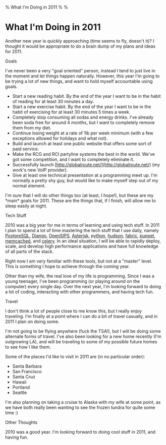 % What I'm Doing in 2011
%
%

What I'm Doing in 2011
======================

Another new year is quickly approaching (time seems to fly, doesn't it)?
I thought it would be appropriate to do a brain dump of my plans and
ideas for 2011.

Goals

I've never been a very "goal oriented" person, instead I tend to just
live in the moment and let things happen naturally. However, this year
I'm going to be trying a lot of new things, and want to hold myself
accountable using goals.

-   Start a new reading habit. By the end of the year I want to be in
    the habit of reading for at least 30 minutes a day.
-   Start a new exercise habit. By the end of the year I want to be in
    the habit of exercising for at least 30 minutes 5 times a week.
-   Completely stop consuming all sodas and energy drinks. I've already
    been soda free for around 4 months, but I want to completely remove
    them from my diet.
-   Continue losing weight at a rate of 1lb per week minimum (with a few
    exceptions allowed for holidays and what not).
-   Build and launch at least one public website that offers some sort
    of paid service.
-   Make the RCG and RCI partyline systems the best in the world. We've
    got some competition, and I want to completely eliminate it.
-   Successfully launch
    [http://globalroute.net/](http://globalroute.net/) (my work's new
    VoIP provider).
-   Give at least one technical presentation at a programming meet up.
    I'm normally a pretty shy guy, but would like to make myself step
    out of my normal element.

I'm sure that I will do other things too (at least, I hope!), but these
are my \*main\* goals for 2011. These are the things that, if I finish,
will allow me to sleep easily at night.

Tech Stuff

2010 was a big year for me in terms of learning and using tech stuff. In
2011 I plan to spend a lot of time mastering the tech stuff that I use
daily, namely [PostgreSQL](http://www.postgresql.org/ "PostgreSQL"),
[Django](http://www.djangoproject.com/ "Django"),
[OpenSIPS](http://www.opensips.org/ "OpenSIPS"),
[Asterisk](http://www.asterisk.org/ "Asterisk"),
p[ython](http://python.org/ "python"), [hudson](http://hudson-ci.org/),
[fabric](http://docs.fabfile.org/0.9.3/),
[puppet](http://www.puppetlabs.com/),
[memcached](http://memcached.org/), and
[celery](http://ask.github.com/celery/getting-started/introduction.html).
In an ideal situation, I will be able to rapidly deploy, scale, and
develop high performance applications and have full knowledge of all
parts of the stack.

Right now I am very familiar with these tools, but not at a "master"
level. This is something I hope to achieve through the coming year.

Other than my wife, the real love of my life is programming. Since I was
a young teenager, I've been programming (or playing around on the
computer) every single day. Over the next year, I'm looking forward to
doing a lot of coding, interacting with other programmers, and having
tech fun.

Travel

I don't think a lot of people close to me know this, but I really enjoy
traveling. I'm finally at a point where I can do a bit of travel
casually, and in 2011 I plan on doing some.

I'm not going to be flying anywhere (fuck the TSA!), but I will be doing
some alternate forms of travel. I've also been looking for a new home
recently (I'm outgrowing LA), and will be traveling to some of my
possible future homes to see how I like them.

Some of the places I'd like to visit in 2011 are (in no particular
order):

-   Santa Barbara
-   San Francisco
-   Santa Cruz
-   Hawaii
-   Portland
-   Seattle

I'm also planning on taking a cruise to Alaska with my wife at some
point, as we have both really been wanting to see the frozen tundra for
quite some time :)

Other Thoughts

2010 was a good year. I'm looking forward to doing cool stuff in 2011,
and having fun.
